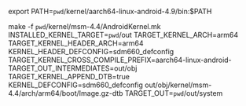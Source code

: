 export PATH=`pwd`/kernel/aarch64-linux-android-4.9/bin:$PATH

make -f `pwd`/kernel/msm-4.4/AndroidKernel.mk INSTALLED_KERNEL_TARGET=`pwd`/out TARGET_KERNEL_ARCH=arm64 TARGET_KERNEL_HEADER_ARCH=arm64 KERNEL_HEADER_DEFCONFIG=sdm660_defconfig TARGET_KERNEL_CROSS_COMPILE_PREFIX=aarch64-linux-android- TARGET_OUT_INTERMEDIATES=out/obj TARGET_KERNEL_APPEND_DTB=true KERNEL_DEFCONFIG=sdm660_defconfig out/obj/kernel/msm-4.4/arch/arm64/boot/Image.gz-dtb TARGET_OUT=`pwd`/out/system
